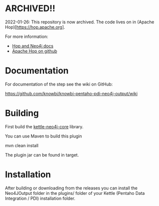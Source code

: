 # ARCHIVED!! 

2022-01-26: This repository is now archived. 
The code lives on in (Apache Hop)[https://hop.apache.org]. 

For more information: 
* [Hop and Neo4j docs](https://hop.apache.org/manual/latest/technology/neo4j/index.html) 
* [Apache Hop on github](https://github.com/apache/hop)

# Documentation

For documentation of the step see the wiki on GitHub: 

https://github.com/knowbi/knowbi-pentaho-pdi-neo4j-output/wiki

# Building

First build the [kettle-neo4j-core](https://github.com/mattcasters/kettle-neo4j-core) library.

You can use Maven to build this plugin

mvn clean install

The plugin jar can be found in target.

# Installation

After building or downloading from the releases you can install the Neo4JOutput folder in the plugins/ folder of your Kettle (Pentaho Data Integration / PDI) installation folder.





